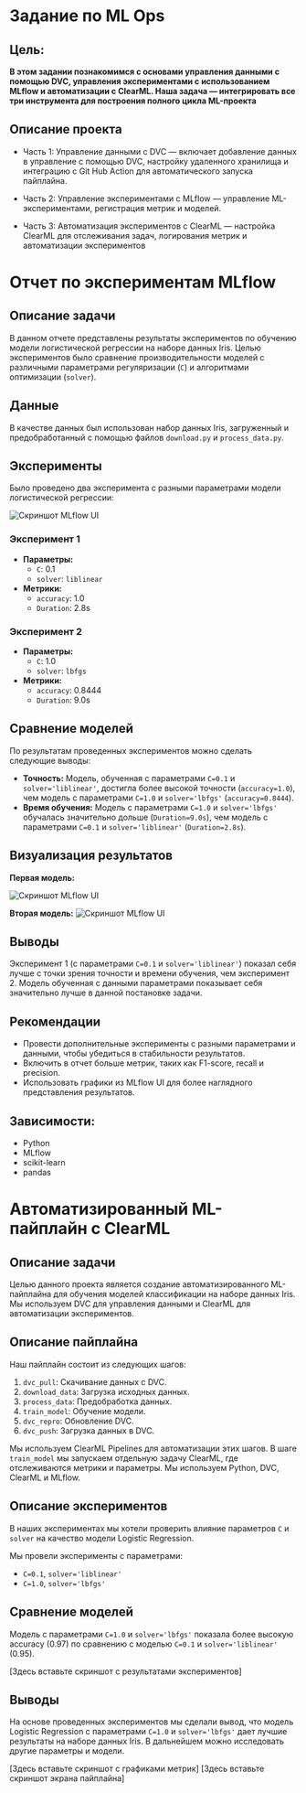 # **Задание по ML Ops**
## Цель:
**В этом задании познакомимся с основами управления данными с помощью DVC, управления экспериментами с использованием MLflow и автоматизации с ClearML. 
Наша задача — интегрировать все три инструмента для построения полного цикла ML-проекта**

## Описание проекта

* Часть 1: Управление данными с DVC — включает добавление данных в управление с помощью DVC, настройку удаленного хранилища и интеграцию с Git Hub Action для автоматического запуска пайплайна.


* Часть 2: Управление экспериментами с MLflow — управление ML-экспериментами, регистрация метрик и моделей.

* Часть 3: Автоматизация экспериментов с ClearML — настройка ClearML для отслеживания задач, логирования метрик и автоматизации экспериментов

# Отчет по экспериментам MLflow

## Описание задачи

В данном отчете представлены результаты экспериментов по обучению модели логистической регрессии на наборе данных Iris. Целью экспериментов было сравнение производительности моделей с различными параметрами регуляризации (`C`) и алгоритмами оптимизации (`solver`).

## Данные

В качестве данных был использован набор данных Iris, загруженный и предобработанный с помощью файлов `download.py` и `process_data.py`.

## Эксперименты

Было проведено два эксперимента с разными параметрами модели логистической регрессии:

![Скриншот MLflow UI](https://github.com/kcherenkovv/ml_ops3/blob/main/screens/mlflow.png)

### Эксперимент 1

*   **Параметры:**
    *   `C`: 0.1
    *   `solver`: `liblinear`
*   **Метрики:**
    *   `accuracy`: 1.0
    *   `Duration`: 2.8s

### Эксперимент 2

*   **Параметры:**
    *   `C`: 1.0
    *   `solver`: `lbfgs`
*   **Метрики:**
    *   `accuracy`: 0.8444
    *   `Duration`: 9.0s

## Сравнение моделей

По результатам проведенных экспериментов можно сделать следующие выводы:

*   **Точность:** Модель, обученная с параметрами `C=0.1` и `solver='liblinear'`, достигла более высокой точности (`accuracy=1.0`), чем модель с параметрами `C=1.0` и `solver='lbfgs'` (`accuracy=0.8444`).
*   **Время обучения:** Модель с параметрами `C=1.0` и `solver='lbfgs'` обучалась значительно дольше (`Duration=9.0s`), чем модель с параметрами `C=0.1` и `solver='liblinear'` (`Duration=2.8s`).

## Визуализация результатов

**Первая модель:**


![Скриншот MLflow UI](https://github.com/kcherenkovv/ml_ops3/blob/main/screens/mlflow1.png)


**Вторая модель:**
![Скриншот MLflow UI](https://github.com/kcherenkovv/ml_ops3/blob/main/screens/mlflow2.png)


## Выводы

Эксперимент 1 (с параметрами `C=0.1` и `solver='liblinear'`) показал себя лучше с точки зрения точности и времени обучения, чем эксперимент 2. Модель обученная с данными параметрами показывает себя значительно лучше в данной постановке задачи.

## Рекомендации

*   Провести дополнительные эксперименты с разными параметрами и данными, чтобы убедиться в стабильности результатов.
*   Включить в отчет больше метрик, таких как F1-score, recall и precision.
*   Использовать графики из MLflow UI для более наглядного представления результатов.

## Зависимости:

* Python
* MLflow
* scikit-learn
* pandas


# Автоматизированный ML-пайплайн с ClearML

## Описание задачи

Целью данного проекта является создание автоматизированного ML-пайплайна для обучения моделей классификации на наборе данных Iris. Мы используем DVC для управления данными и ClearML для автоматизации экспериментов.

## Описание пайплайна

Наш пайплайн состоит из следующих шагов:
1.  `dvc_pull`: Скачивание данных с DVC.
2.  `download_data`: Загрузка исходных данных.
3.  `process_data`: Предобработка данных.
4.  `train_model`: Обучение модели.
5.  `dvc_repro`: Обновление DVC.
6.  `dvc_push`: Загрузка данных в DVC.

Мы используем ClearML Pipelines для автоматизации этих шагов. В шаге `train_model` мы запускаем отдельную задачу ClearML, где отслеживаются метрики и параметры. Мы используем Python, DVC, ClearML и MLflow.

## Описание экспериментов

В наших экспериментах мы хотели проверить влияние параметров `C` и `solver` на качество модели Logistic Regression.

Мы провели эксперименты с параметрами:
*   `C=0.1`, `solver='liblinear'`
*   `C=1.0`, `solver='lbfgs'`

## Сравнение моделей

Модель с параметрами `C=1.0` и `solver='lbfgs'` показала более высокую accuracy (0.97) по сравнению с моделью `C=0.1` и `solver='liblinear'` (0.95).

[Здесь вставьте скриншот с результатами экспериментов]

## Выводы

На основе проведенных экспериментов мы сделали вывод, что модель Logistic Regression с параметрами `C=1.0` и `solver='lbfgs'` дает лучшие результаты на наборе данных Iris. В дальнейшем можно исследовать другие параметры и модели.

[Здесь вставьте скриншот с графиками метрик]
[Здесь вставьте скриншот экрана пайплайна]